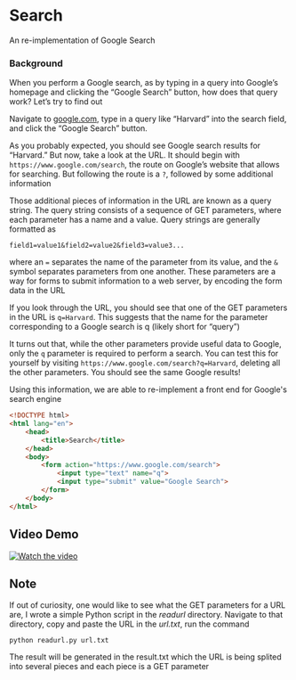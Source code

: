 # Search

An re-implementation of Google Search

### Background

When you perform a Google search, as by typing in a query into Google’s homepage and clicking the “Google Search” button, how does that query work? Let’s try to find out

Navigate to [google.com](https://www.google.com/), type in a query like “Harvard” into the search field, and click the “Google Search” button.

As you probably expected, you should see Google search results for “Harvard.” But now, take a look at the URL. It should begin with `https://www.google.com/search`, the route on Google’s website that allows for searching. But following the route is a `?`, followed by some additional information

Those additional pieces of information in the URL are known as a query string. The query string consists of a sequence of GET parameters, where each parameter has a name and a value. Query strings are generally formatted as

`field1=value1&field2=value2&field3=value3...`

where an `=` separates the name of the parameter from its value, and the `&` symbol separates parameters from one another. These parameters are a way for forms to submit information to a web server, by encoding the form data in the URL

If you look through the URL, you should see that one of the GET parameters in the URL is `q=Harvard`. This suggests that the name for the parameter corresponding to a Google search is q (likely short for “query”)

It turns out that, while the other parameters provide useful data to Google, only the `q` parameter is required to perform a search. You can test this for yourself by visiting `https://www.google.com/search?q=Harvard`, deleting all the other parameters. You should see the same Google results!

Using this information, we are able to re-implement a front end for Google's search engine

```HTML
<!DOCTYPE html>
<html lang="en">
    <head>
        <title>Search</title>
    </head>
    <body>
        <form action="https://www.google.com/search">
            <input type="text" name="q">
            <input type="submit" value="Google Search">
        </form>
    </body>
</html>
```

## Video Demo

[![Watch the video](https://img.youtube.com/vi/nYtm2S3cETE/default.jpg)](https://www.youtube.com/watch?v=nYtm2S3cETE)

## Note

If out of curiosity, one would like to see what the GET parameters for a URL are, I wrote a simple Python script in the _readurl_ directory. Navigate to that directory, copy and paste the URL in the _url.txt_, run the command

`python readurl.py url.txt`

The result will be generated in the result.txt which the URL is being splited into several pieces and each piece is a GET parameter
